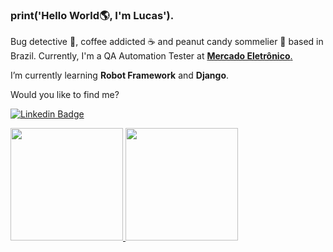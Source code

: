 ### print('Hello World:earth_americas:, I'm Lucas').

Bug detective :mag_right:, coffee addicted ☕ and peanut candy sommelier 🥜 based in Brazil. Currently, I'm a QA Automation Tester at [**Mercado Eletrônico**.](https://www.me.com.br/)

I’m currently learning **Robot Framework** and **Django**.

Would you like to find me?

[![Linkedin Badge](https://img.shields.io/badge/-lucasroxo-blue?style=flat-square&logo=Linkedin&logoColor=white&link)](https://www.linkedin.com/in/lucasroxo/)

<div>
<a href="https://github.com/roxodev">
<img height="180em" src="https://github-readme-stats.vercel.app/api/top-langs/?username=roxodev&layout=compact&langs_count=7&theme="/>
<img height="180em" src="https://github-readme-stats.vercel.app/api?username=roxodev&show_icons=true&theme=&include_all_commits=true&count_private=true"/>
</div>


<!--
**roxodev/roxodev** is a ✨ _special_ ✨ repository because its `README.md` (this file) appears on your GitHub profile.

Here are some ideas to get you started:

- 🔭 I’m currently working on ...

- 👯 I’m looking to collaborate on ...
- 🤔 I’m looking for help with ...
- 💬 Ask me about ...
- 📫 How to reach me: ...
- 😄 Pronouns: ...
- ⚡ Fun fact: ...
-->
